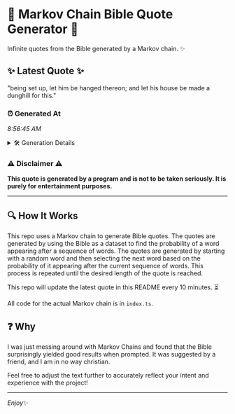 # 📖 Markov Chain Bible Quote Generator 📖

Infinite quotes from the Bible generated by a Markov chain. ✨

## ✨ Latest Quote ✨
"being set up, let him be hanged thereon; and let his house be made a dunghill for this."

### ⏰ Generated At
*8:56:45 AM*

<details>
    <summary>🛠️ Generation Details</summary>
    <p>
        <strong>🌱 Seed:</strong> being<br>
        <strong>🔄 Iterations:</strong> 17<br>
        <strong>📜 Context History:</strong><br>[ being ]: set<br>[ being, set ]: up,<br>[ being, set, up, ]: let<br>[ being, set, up,, let ]: him<br>[ being, set, up,, let, him ]: be<br>[ being, set, up,, let, him, be ]: hanged<br>[ set, up,, let, him, be, hanged ]: thereon;<br>[ up,, let, him, be, hanged, thereon; ]: and<br>[ let, him, be, hanged, thereon;, and ]: let<br>[ him, be, hanged, thereon;, and, let ]: his<br>[ be, hanged, thereon;, and, let, his ]: house<br>[ hanged, thereon;, and, let, his, house ]: be<br>[ thereon;, and, let, his, house, be ]: made<br>[ and, let, his, house, be, made ]: a<br>[ let, his, house, be, made, a ]: dunghill<br>[ his, house, be, made, a, dunghill ]: for<br>[ house, be, made, a, dunghill, for ]: this.<br>
    </p>
</details>

### ⚠️ Disclaimer ⚠️
**This quote is generated by a program and is not to be taken seriously. It is purely for entertainment purposes.**

---

## 🔍 How It Works

This repo uses a Markov chain to generate Bible quotes. The quotes are generated by using the Bible as a dataset to find the probability of a word appearing after a sequence of words. The quotes are generated by starting with a random word and then selecting the next word based on the probability of it appearing after the current sequence of words. This process is repeated until the desired length of the quote is reached.

This repo will update the latest quote in this README every 10 minutes. ⏳

All code for the actual Markov chain is in `index.ts`.

## ❓ Why

I was just messing around with Markov Chains and found that the Bible surprisingly yielded good results when prompted. 
It was suggested by a friend, and I am in no way christian.

Feel free to adjust the text further to accurately reflect your intent and experience with the project!

---

*Enjoy*✨

